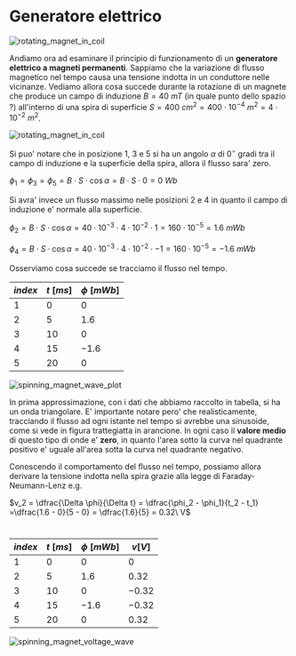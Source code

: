 # Generatore elettrico 

![rotating_magnet_in_coil](https://user-images.githubusercontent.com/7195133/227459819-41008926-33df-43cf-ae15-b2b0fe861c46.gif)  

Andiamo ora ad esaminare il principio di funzionamento di un **generatore elettrico a magneti permanenti**. Sappiamo che la variazione di flusso magnetico nel tempo causa una tensione indotta in un conduttore nelle vicinanze. Vediamo allora cosa succede durante la rotazione di un magnete che produce un campo di induzione $B = 40\ mT$ (in quale punto dello spazio ?) all'interno di una spira di superficie $S = 400\ cm^2 = 400 \cdot 10^{-4}\ m^2 = 4 \cdot 10^{-2}\ m^2$.  

![rotating_magnet_in_coil](https://user-images.githubusercontent.com/7195133/227708033-bdb64975-6332-4099-8eb0-69aaeed93c4e.jpg)  

Si puo' notare che in posizione 1, 3 e 5 si ha un angolo $\alpha$ di $0^{\circ}$ gradi tra il campo di induzione e la superficie della spira, allora il flusso sara' zero.  

$\phi_1 = \phi_3 = \phi_5 = B \cdot S \cdot \cos \alpha = B \cdot S \cdot 0 = 0\ Wb$  

Si avra' invece un flusso massimo nelle posizioni 2 e 4 in quanto il campo di induzione e' normale alla superficie.  

$\phi_2 = B \cdot S \cdot \cos \alpha = 40 \cdot 10^{-3} \cdot 4 \cdot 10^{-2} \cdot 1 = 160 \cdot 10^{-5} = 1.6\ mWb$  

$\phi_4 = B \cdot S \cdot \cos \alpha = 40 \cdot 10^{-3} \cdot 4 \cdot 10^{-2} \cdot -1 = 160 \cdot 10^{-5} = -1.6\ mWb$  

Osserviamo cosa succede se tracciamo il flusso nel tempo.  

| $index$ | $t\ [ms]$ | $\phi\ [mWb]$ |
| ------- | --------- | ------------- |
| $1$     | $0$       | $0$           |
| $2$     | $5$       | $1.6$         |
| $3$     | $10$      | $0$           |
| $4$     | $15$      | $-1.6$        |
| $5$     | $20$      | $0$           |

![spinning_magnet_wave_plot](https://user-images.githubusercontent.com/7195133/227762226-2d7d6aca-262e-4e06-b00c-01dda2ec4ad7.jpg)  

In prima approssimazione, con i dati che abbiamo raccolto in tabella, si ha un onda triangolare. E' importante notare pero' che realisticamente, tracciando il flusso ad ogni istante nel tempo si avrebbe una sinusoide, come si vede in figura trattegiatta in arancione. In ogni caso il **valore medio** di questo tipo di onde e' **zero**, in quanto l'area sotto la curva nel quadrante positivo e' uguale all'area sotta la curva nel quadrante negativo.  

Conoscendo il comportamento del flusso nel tempo, possiamo allora derivare la tensione indotta nella spira grazie alla legge di Faraday-Neumann-Lenz e.g.    

$v_2 = \dfrac{\Delta \phi}{\Delta t} = \dfrac{\phi_2 - \phi_1}{t_2 - t_1} =\dfrac{1.6 - 0}{5 - 0} = \dfrac{1.6}{5} = 0.32\ V$  

#

| $index$ | $t\ [ms]$ | $\phi\ [mWb]$ | $v [V]$ |
| ------- | --------- | ------------- | ------- |
| $1$     | $0$       | $0$           | $0$     |
| $2$     | $5$       | $1.6$         | $0.32$  |
| $3$     | $10$      | $0$           | $-0.32$ |
| $4$     | $15$      | $-1.6$        | $-0.32$ |
| $5$     | $20$      | $0$           | $0.32$  |

![spinning_magnet_voltage_wave](https://user-images.githubusercontent.com/7195133/227763392-794c1c9e-d76e-4f47-9c46-4b63eb12d27e.jpg)  

